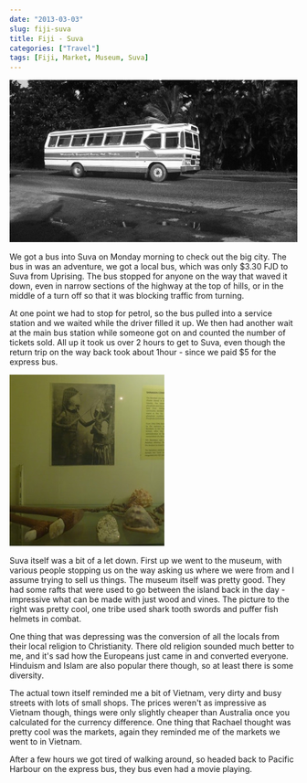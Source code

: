 ```yaml
---
date: "2013-03-03"
slug: fiji-suva
title: Fiji - Suva
categories: ["Travel"]
tags: [Fiji, Market, Museum, Suva]
---
```


![Fiji Bus](bus.jpg)

We got a bus into Suva on Monday morning to check out the big city. The bus in was an adventure, we got a local bus, which was only $3.30 FJD to Suva from Uprising. The bus stopped for anyone on the way that waved it down, even in narrow sections of the highway at the top of hills, or in the middle of a turn off so that it was blocking traffic from turning.

At one point we had to stop for petrol, so the bus pulled into a service station and we waited while the driver filled it up. We then had another wait at the main bus station while someone got on and counted the number of tickets sold. All up it took us over 2 hours to get to Suva, even though the return trip on the way back took about 1hour - since we paid $5 for the express bus.

![Shark](p1110283.jpg)

Suva itself was a bit of a let down. First up we went to the museum, with various people stopping us on the way asking us where we were from and I assume trying to sell us things. The museum itself was pretty good. They had some rafts that were used to go between the island back in the day - impressive what can be made with just wood and vines. The picture to the right was pretty cool, one tribe used shark tooth swords and puffer fish helmets in combat.

One thing that was depressing was the conversion of all the locals from their local religion to Christianity. There old religion sounded much better to me, and it's sad how the Europeans just came in and converted everyone. Hinduism and Islam are also popular there though, so at least there is some diversity.

The actual town itself reminded me a bit of Vietnam, very dirty and busy streets with lots of small shops. The prices weren't as impressive as Vietnam though, things were only slightly cheaper than Australia once you calculated for the currency difference. One thing that Rachael thought was pretty cool was the markets, again they reminded me of the markets we went to in Vietnam.

After a few hours we got tired of walking around, so headed back to Pacific Harbour on the express bus, they bus even had a movie playing.
